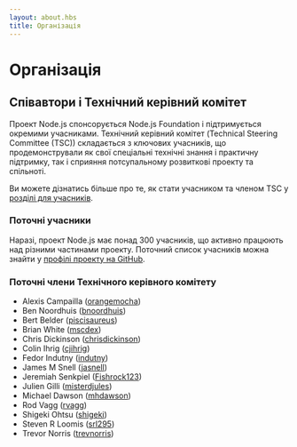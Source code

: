 ```yaml
---
layout: about.hbs
title: Організація
---
```

# Організація

## Співавтори і Технічний керівний комітет

Проект Node.js спонсорується Node.js Foundation і підтримується окремими
учасниками. Технічний керівний комітет (Technical Steering Committee (TSC))
складається з ключових учасників, що продемонстрували як свої спеціальні
технічні знання і практичну підтримку, так і сприяння потсупальному розвиткові
проекту та спільноті.

Ви можете дізнатись більше про те, як стати учасником та членом TSC у
[розділі для учасників](/contribute/).

### Поточні учасники

Наразі, проект Node.js має понад 300 учасників, що активно працюють над різними
частинами проекту. Поточний список учасників можна знайти у
[профілі проекту на GitHub](https://github.com/orgs/nodejs/people).

### Поточні члени Технічного керівного комітету

* Alexis Campailla ([orangemocha](https://github.com/orangemocha))
* Ben Noordhuis ([bnoordhuis](https://github.com/bnoordhuis))
* Bert Belder ([piscisaureus](https://github.com/piscisaureus))
* Brian White ([mscdex](https://github.com/mscdex))
* Chris Dickinson ([chrisdickinson](https://github.com/chrisdickinson))
* Colin Ihrig ([cjihrig](https://github.com/cjihrig))
* Fedor Indutny ([indutny](https://github.com/indutny))
* James M Snell ([jasnell](https://github.com/jasnell))
* Jeremiah Senkpiel ([Fishrock123](https://github.com/Fishrock123))
* Julien Gilli ([misterdjules](https://github.com/misterdjules))
* Michael Dawson ([mhdawson](https://github.com/mhdawson))
* Rod Vagg ([rvagg](https://github.com/rvagg))
* Shigeki Ohtsu ([shigeki](https://github.com/shigeki))
* Steven R Loomis ([srl295](https://github.com/srl295))
* Trevor Norris ([trevnorris](https://github.com/trevnorris))
